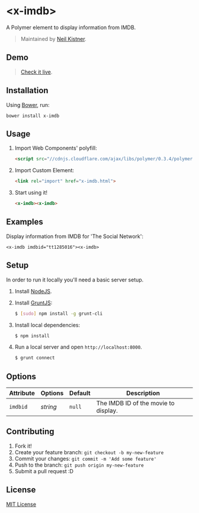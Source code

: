 # &lt;x-imdb&gt;

A Polymer element to display information from IMDB.

> Maintained by [Neil Kistner](https://github.com/wyze).

## Demo

> [Check it live](http://wyze.github.io/x-imdb).

## Installation

Using [Bower](http://bower.io), run:

```shell
bower install x-imdb
```

## Usage

1. Import Web Components' polyfill:

    ```html
    <script src="//cdnjs.cloudflare.com/ajax/libs/polymer/0.3.4/polymer.js"></script>
    ```

2. Import Custom Element:

    ```html
    <link rel="import" href="x-imdb.html">
    ```

3. Start using it!

    ```html
    <x-imdb><x-imdb>
    ```

## Examples

Display information from IMDB for 'The Social Network':

```
<x-imdb imdbid="tt1285016"><x-imdb>
```

## Setup

In order to run it locally you'll need a basic server setup.

1. Install [NodeJS](http://nodejs.org/download/).
2. Install [GruntJS](http://gruntjs.com/):

    ```sh
    $ [sudo] npm install -g grunt-cli
    ```

3. Install local dependencies:

    ```sh
    $ npm install
    ```

4. Run a local server and open `http://localhost:8000`.

    ```sh
    $ grunt connect
    ```

## Options

Attribute | Options  | Default | Description
---       | ---      | ---     | ---
`imdbid`  | *string* | `null`  | The IMDB ID of the movie to display.


## Contributing

1. Fork it!
2. Create your feature branch: `git checkout -b my-new-feature`
3. Commit your changes: `git commit -m 'Add some feature'`
4. Push to the branch: `git push origin my-new-feature`
5. Submit a pull request :D

## License

[MIT License](LICENSE)
